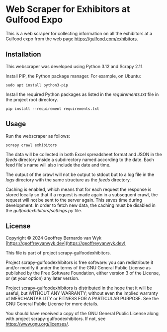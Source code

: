 # Web Scraper for Exhibitors at Gulfood Expo

This is a web scraper for collecting information on all the exhibitors at a
Gulfood expo from the web page https://gulfood.com/exhibitors.

## Installation

This webscraper was developed using Python 3.12 and Scrapy 2.11.

Install PIP, the Python package manager. For example, on Ubuntu:

```shell
sudo apt install python3-pip
```

Install the required Python packages as listed in the _requirements.txt_ file
in the project root directory.

```shell
pip install --requirement requirements.txt
```

## Usage

Run the webscraper as follows:

```shell
scrapy crawl exhibitors
```

The data will be collected in both Excel spreadsheet format and JSON in the
_feeds_ directory inside a subdirectory named according to the date. Each feed
file's name will also include the date and time.

The output of the crawl will not be output to stdout but to a log file in the
_logs_ directory with the same structure as the _feeds_ directory.

Caching is enabled, which means that for each request the response is stored
locally so that if a request is made again in a subsequent crawl, the request
will not be sent to the server again. This saves time during development. In
order to fetch new data, the caching must be disabled in the
_gulfoodexhibitors/settings.py_ file.

## License

Copyright &copy; 2024 Geoffrey Bernardo van Wyk [https://geoffreyvanwyk.dev](https://geoffreyvanwyk.dev)

This file is part of project scrapy-gulfoodexhibitors.

Project scrapy-gulfoodexhibitors is free software: you can redistribute it
and/or modify it under the terms of the GNU General Public License as
published by the Free Software Foundation, either version 3 of the License, or
(at your option) any later version.

Project scrapy-gulfoodexhibitors is distributed in the hope that it will be
useful, but WITHOUT ANY WARRANTY; without even the implied warranty of
MERCHANTABILITY or FITNESS FOR A PARTICULAR PURPOSE. See the GNU General
Public License for more details.

You should have received a copy of the GNU General Public License along with
project scrapy-gulfoodexhibitors. If not, see <https://www.gnu.org/licenses/>.
